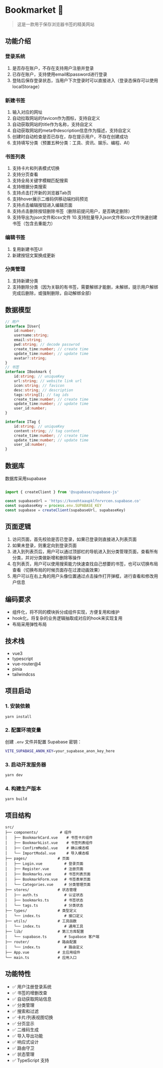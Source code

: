 # Bookmarket 🔖

> 这是一款用于保存浏览器书签的精美网站

## 功能介绍

### 登录系统

1. 是否存在账户，不存在支持用户注册并登录
2. 已存在账户，支持使用email和password进行登录
3. 登陆后保存登录状态，当用户下次登录时可以直接进入（登录态保存可以使用localStorage）

### 新建书签

1. 输入对应的网址
2. 自动拉取网站的favicon作为图标，支持自定义
3. 自动获取网站的title作为名称，支持自定义
4. 自动获取网站的meta中description信息作为描述，支持自定义
5. 创建时自动检查是否已存在，存在提示用户，不存在创建成功
6. 支持填写分类（预置五种分类：工具、资讯、娱乐、编程、AI）



### 书签列表

1. 支持卡片和列表模式切换
2. 支持分页查看
3. 支持全局关键字模糊匹配搜索
4. 支持根据分类搜索
5. 支持点击打开新的浏览器Tab页
6. 支持hover展示二维码供移动端扫码预览
7. 支持点击编辑按钮进入编辑页面
8. 支持点击删除按钮删除书签（删除前提问用户，是否确定删除）
9. 支持导出为json文件和csv文件
10.支持批量导入json文件和csv文件快速创建书签（包含去重能力）

### 编辑书签

1. 复用新建书签UI
2. 新建按钮文案换成更新

### 分类管理

1. 支持新建分类
2. 支持删除分类（因为关联的有书签，需要解绑才能删，未解绑，提示用户解绑完成后删除，或强制删除，自动解绑全部）

## 数据模型

```typescript
// 用户
interface IUser{
    id:number;
    username:string;
    email:string;
    pwd:string; // decode passwrod
    create_time:number; // create time
    update_time:number; // update time
    avatar?:string; 
}
// 书签
interface IBookmark {
    id:string; // uniqueKey
    url:string; // website link url
    icon:string; // favicon
    desc:string; // description
    tags:string[]; // tag ids
    create_time:number; // create time
    update_time:number; // update time
    user_id:number;
}
```

```typescript
interface ITag {
    id:string; // uniqueKey
    content:string; // tag content
    create_time:number; // create time
    update_time:number; // update time
    user_id:number;
}
```

## 数据库

数据库采用supabase

```js

import { createClient } from '@supabase/supabase-js'

const supabaseUrl = 'https://kvxehtaaupklfnrvrcen.supabase.co'
const supabaseKey = process.env.SUPABASE_KEY
const supabase = createClient(supabaseUrl, supabaseKey)
```


## 页面逻辑

1. 访问页面，首先校验是否已登录，如果已登录则直接进入列表页面
2. 如果未登录，则重定向到登录页面
3. 进入到列表页后，用户可以通过顶部栏的导航进入到分类管理页面，查看所有分类，并对分类做新增和删除等操作
4. 在列表页，用户可以使用搜索能力快速查找自己想要的书签，也可以切换布局查看（切换布局的时候页面存在过渡动画效果）
5. 用户可以在右上角的用户头像位置通过点击操作打开弹框，进行查看和修改用户信息

## 编码要求

- 组件化，将不同的模块拆分成组件实现，方便复用和维护
- hook化，将复杂的业务逻辑抽取成对应的hook来实现复用
- 布局采用弹性布局

## 技术栈

- vue3
- typescript
- vue-router@4
- pinia
- tailwindcss

## 项目启动

### 1. 安装依赖

```bash
yarn install
```

### 2. 配置环境变量

创建 `.env` 文件并配置 Supabase 密钥：

```bash
VITE_SUPABASE_ANON_KEY=your_supabase_anon_key_here
```

### 3. 启动开发服务器

```bash
yarn dev
```

### 4. 构建生产版本

```bash
yarn build
```

## 项目结构

```
src/
├── components/          # 组件
│   ├── BookmarkCard.vue    # 书签卡片组件
│   ├── BookmarkList.vue    # 书签列表组件
│   ├── ConfirmModal.vue    # 确认模态框
│   └── ImportModal.vue     # 导入模态框
├── pages/              # 页面
│   ├── Login.vue          # 登录页面
│   ├── Register.vue       # 注册页面
│   ├── Bookmarks.vue      # 书签列表页面
│   ├── BookmarkForm.vue   # 书签表单页面
│   └── Categories.vue     # 分类管理页面
├── stores/             # 状态管理
│   ├── auth.ts            # 认证状态
│   ├── bookmarks.ts       # 书签状态
│   └── tags.ts            # 分类状态
├── types/              # 类型定义
│   └── index.ts           # 接口定义
├── utils/              # 工具函数
│   └── index.ts           # 通用工具
├── lib/                # 第三方库配置
│   └── supabase.ts        # Supabase 客户端
├── router/             # 路由配置
│   └── index.ts           # 路由定义
├── App.vue             # 主应用组件
└── main.ts             # 应用入口
```

## 功能特性

- ✅ 用户注册登录系统
- ✅ 书签的增删改查
- ✅ 自动获取网站信息
- ✅ 分类管理
- ✅ 搜索和过滤
- ✅ 卡片/列表视图切换
- ✅ 分页显示
- ✅ 二维码生成
- ✅ 导入导出功能
- ✅ 响应式设计
- ✅ 路由守卫
- ✅ 状态管理
- ✅ TypeScript 支持
